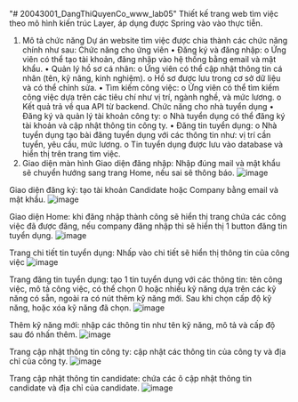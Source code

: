 "# 20043001_DangThiQuyenCo_www_lab05" 
Thiết kế trang web tìm việc theo mô hình kiến trúc Layer, áp dụng được Spring vào vào thực tiễn.
1. Mô tả chức năng
Dự án website tìm việc được chia thành các chức năng chính như sau:
Chức năng cho ứng viên
•	Đăng ký và đăng nhập:
o	Ứng viên có thể tạo tài khoản, đăng nhập vào hệ thống bằng email và mật khẩu.
•	Quản lý hồ sơ cá nhân:
o	Ứng viên có thể cập nhật thông tin cá nhân (tên, kỹ năng, kinh nghiệm).
o	Hồ sơ được lưu trong cơ sở dữ liệu và có thể chỉnh sửa.
•	Tìm kiếm công việc:
o	Ứng viên có thể tìm kiếm công việc dựa trên các tiêu chí như vị trí, ngành nghề, và mức lương.
o	Kết quả trả về qua API từ backend.
Chức năng cho nhà tuyển dụng
•	Đăng ký và quản lý tài khoản công ty:
o	Nhà tuyển dụng có thể đăng ký tài khoản và cập nhật thông tin công ty.
•	Đăng tin tuyển dụng:
o	Nhà tuyển dụng tạo bài đăng tuyển dụng với các thông tin như: vị trí cần tuyển, yêu cầu, mức lương.
o	Tin tuyển dụng được lưu vào database và hiển thị trên trang tìm việc.
2. Giao diện màn hình 
Giao diện đăng nhập: Nhập đúng mail và mật khẩu sẽ chuyển hướng sang trang Home, nếu sai sẽ thông báo.
 ![image](https://github.com/user-attachments/assets/af2994ae-e72b-4ce9-93ad-94de0aec6d8f)

Giao diện đăng ký: tạo tài khoản Candidate hoặc Company bằng email và mật khẩu.
 ![image](https://github.com/user-attachments/assets/e95bfb3b-ad6b-4a33-adee-ec9747b19bca)

Giao diện Home: khi đăng nhập thành công sẽ hiển thị trang chứa các công việc đã được đăng, nếu company đăng nhập thì sẽ hiển thị 1 button đăng tin tuyển dụng.
 ![image](https://github.com/user-attachments/assets/d641b993-0fcd-4d4a-8291-2c52ae74a753)

 Trang chi tiết tin tuyển dụng: Nhấp vào chi tiết sẽ hiển thị thông tin của công việc
 ![image](https://github.com/user-attachments/assets/9667c35e-b1e6-42d5-83f7-9564f2edecf8)

Trang đăng tin tuyển dụng: tạo 1 tin tuyển dụng với các thông tin: tên công việc, mô tả công việc, có thể chọn 0 hoặc nhiều kỹ năng dựa trên các kỹ năng có sẵn, ngoài ra có nút thêm kỹ năng mới. Sau khi chọn cấp độ kỹ năng, hoặc xóa kỹ năng đã chọn.
 ![image](https://github.com/user-attachments/assets/cfb99571-a359-49e8-8320-7dc358fd35d2)

Thêm kỹ năng mới: nhập các thông tin như tên kỹ năng, mô tả và cấp độ sau đó nhấn thêm.
 ![image](https://github.com/user-attachments/assets/8d131135-d607-438a-9ca3-a1bf03834950)

Trang cập nhật thông tin công ty: cập nhật các thông tin của công ty và địa chỉ của công ty.
 ![image](https://github.com/user-attachments/assets/9cecf21d-e81d-4dca-9fb0-9509ba0a836c)

Trang cập nhật thông tin candidate: chứa các ô cập nhật thông tin candidate và địa chỉ của candidate.
 ![image](https://github.com/user-attachments/assets/3b40ac62-d11a-43dd-8248-572e62e2a86e)

 
